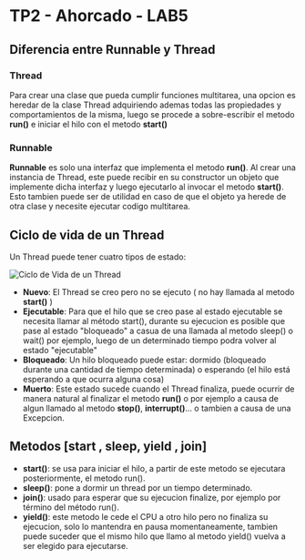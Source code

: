# TP2 - Ahorcado - LAB5

## Diferencia entre Runnable y Thread

### Thread

Para crear una clase que pueda cumplir funciones multitarea, una opcion es heredar de
la clase Thread adquiriendo ademas todas las propiedades y comportamientos de la misma, luego se procede a sobre-escribir
el metodo **run()** e iniciar el hilo con el metodo **start()**

### Runnable

**Runnable** es solo una interfaz que implementa el metodo **run()**. Al crear una instancia de Thread, este
puede recibir en su constructor un objeto que implemente dicha interfaz y luego ejecutarlo al invocar el metodo **start()**.
Esto tambien puede ser de utilidad en caso de que el objeto ya herede de otra clase y necesite ejecutar codigo multitarea.

## Ciclo de vida de un Thread

Un Thread puede tener cuatro tipos de estado:

![Ciclo de Vida de un Thread](http://3.bp.blogspot.com/-Li6r7FoUe5A/UIFRJKK4_GI/AAAAAAAAAEk/wgcVoICNtDU/s1600/CicloVidaThreadBasico.bmp)

* **Nuevo**: El Thread se creo pero no se ejecuto ( no hay llamada al metodo **start()** ) 
* **Ejecutable**: Para que el hilo que se creo pase al estado ejecutable se necesita llamar al método start(), durante su ejecucion 
es posible que pase al estado "bloqueado" a casua de una llamada al metodo sleep() o wait() por ejemplo, luego de un determinado
tiempo podra volver al estado "ejecutable"
* **Bloqueado**: Un hilo bloqueado puede estar: dormido (bloqueado durante una cantidad de tiempo determinada) o esperando (el hilo 
está esperando a que ocurra alguna cosa)
* **Muerto**: Este estado sucede cuando el Thread finaliza, puede ocurrir de manera natural al finalizar el metodo **run()** o por ejemplo a causa
de algun llamado al metodo **stop()**, **interrupt()**... o tambien a causa de una Excepcion.

## Metodos [start , sleep, yield , join]
* **start()**: se usa para iniciar el hilo, a partir de este metodo se ejecutara posteriormente, el metodo run().
* **sleep()**: pone a dormir un thread por un tiempo determinado.
* **join()**: usado para esperar que su ejecucion finalize, por ejemplo por término del método run().
* **yield()**: este metodo le cede el CPU a otro hilo pero no finaliza su ejecucion, solo lo mantendra en pausa momentaneamente, tambien puede suceder que el mismo hilo que llamo al metodo yield() vuelva a ser elegido para ejecutarse.
